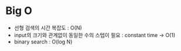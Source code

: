 # Big O

+ 선형 검색의 시간 복잡도 : O(N)
+ input의 크기와 관계없이 동일한 수의 스텝이 필요 : constant time -> O(1) 
+ binary search : O(log N)

